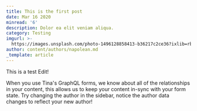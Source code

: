 ```yaml
---
title: This is the first post
date: Mar 16 2020
minread: '6'
description: Dolor ea elit veniam aliqua.
category: Testing
imgurl: >-
  https://images.unsplash.com/photo-1496128858413-b36217c2ce36?ixlib=rb-1.2.1&ixid=eyJhcHBfaWQiOjEyMDd9&auto=format&fit=crop&w=1679&q=80
author: content/authors/napolean.md
_template: article
---
```


This is a test Edit!

When you use Tina's GraphQL forms, we know about all of the relationships in your content, this allows us to keep your content in-sync with your form state. Try changing the author in the sidebar, notice the author data changes to reflect your new author!
